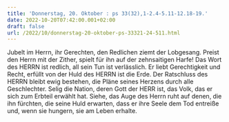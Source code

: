 ```yaml
---
title: 'Donnerstag, 20. Oktober : ps 33(32),1-2.4-5.11-12.18-19.'
date: 2022-10-20T07:42:00.001+02:00
draft: false
url: /2022/10/donnerstag-20-oktober-ps-33321-24-511.html
---
```


Jubelt im Herrn, ihr Gerechten, den Redlichen ziemt der Lobgesang. Preist den Herrn mit der Zither, spielt für ihn auf der zehnsaitigen Harfe! Das Wort des HERRN ist redlich, all sein Tun ist verlässlich. Er liebt Gerechtigkeit und Recht, erfüllt von der Huld des HERRN ist die Erde. Der Ratschluss des HERRN bleibt ewig bestehen, die Pläne seines Herzens durch alle Geschlechter. Selig die Nation, deren Gott der HERR ist, das Volk, das er sich zum Erbteil erwählt hat. Siehe, das Auge des Herrn ruht auf denen, die ihn fürchten, die seine Huld erwarten, dass er ihre Seele dem Tod entreiße und, wenn sie hungern, sie am Leben erhalte.